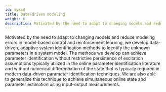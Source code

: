 ```yaml
---
id: sysid
title: Data-driven modeling
weight: 6
description: Motivated by the need to adapt to changing models and reduce modeling errors in model-based control, we developed data-driven adaptive system identification methods to identify unknown parameters in the system model.
---
```

Motivated by the need to adapt to changing models and reduce modeling errors in model-based control and reinforcement learning, we develop data-driven, adaptive system identification methods to identify the unknown parameters in a system model. The methods we develop can achieve parameter identification without restrictive persistence of excitation assumptions typically utilized in the online parameter identification literature and without numerical differentiation of the state that is typically required in modern data-driven parameter identification techniques. We are also able to generalize this technique to achieve simultaneous online state and parameter estimation using input-output measurements.